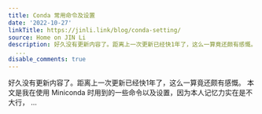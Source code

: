 ```yaml
---
title: Conda 常用命令及设置
date: '2022-10-27'
linkTitle: https://jinli.link/blog/conda-setting/
source: Home on JIN Li
description: 好久没有更新内容了。距离上一次更新已经快1年了，这么一算竟还颇有感慨。 本文是我在使用 Miniconda 时用到的一些命令以及设置，因为本人记忆力实在是不大行，
  ...
disable_comments: true
---
```

好久没有更新内容了。距离上一次更新已经快1年了，这么一算竟还颇有感慨。 本文是我在使用 Miniconda 时用到的一些命令以及设置，因为本人记忆力实在是不大行， ...